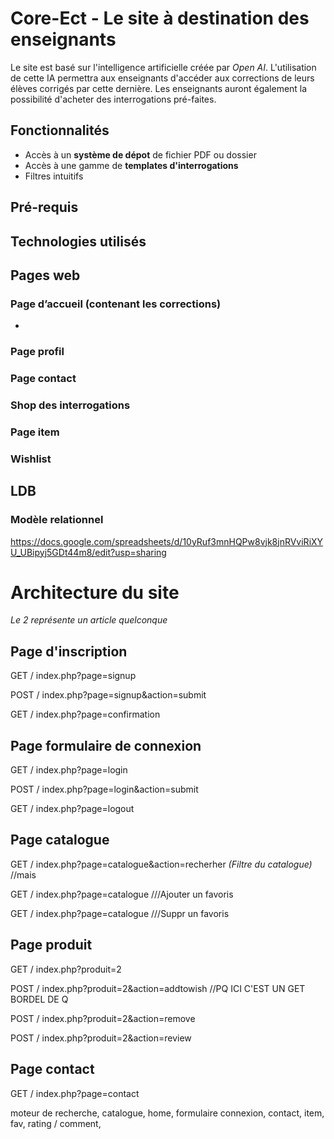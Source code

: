 # Core-Ect - Le site à destination des enseignants
Le site est basé sur l'intelligence artificielle créée par _Open AI_. L'utilisation de cette IA permettra aux enseignants d'accéder aux corrections de leurs élèves corrigés par cette dernière. Les enseignants auront également la possibilité d'acheter des interrogations pré-faites.

## Fonctionnalités
* Accès à un __système de dépot__ de fichier PDF ou dossier
* Accès à une gamme de __templates d'interrogations__
* Filtres intuitifs



## Pré-requis


## Technologies utilisés



## Pages web
### Page d’accueil (contenant les corrections)

*

### Page profil

### Page contact


### Shop des interrogations
### Page item

### Wishlist



## LDB
### Modèle relationnel
https://docs.google.com/spreadsheets/d/10yRuf3mnHQPw8vjk8jnRVviRiXYU_UBipyj5GDt44m8/edit?usp=sharing





# Architecture du site
*Le 2 représente un article quelconque*


## Page d'inscription

GET / index.php?page=signup

POST / index.php?page=signup&action=submit

GET / index.php?page=confirmation


## Page formulaire de connexion
GET / index.php?page=login

POST / index.php?page=login&action=submit

GET / index.php?page=logout




## Page catalogue

GET / index.php?page=catalogue&action=recherher *(Filtre du catalogue)* //mais

GET / index.php?page=catalogue ///Ajouter un favoris

GET / index.php?page=catalogue ///Suppr un favoris

## Page produit

GET / index.php?produit=2

POST / index.php?produit=2&action=addtowish //PQ ICI C'EST UN GET BORDEL DE Q

POST / index.php?produit=2&action=remove 

POST / index.php?produit=2&action=review



## Page contact

GET / index.php?page=contact









moteur de recherche, catalogue, home, formulaire connexion, contact, item, fav, rating / comment,

